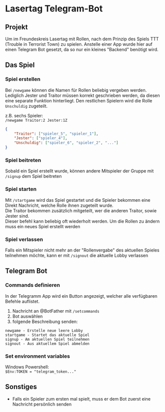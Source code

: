 # Lasertag Telegram-Bot

## Projekt
Um im Freundeskreis Lasertag mit Rollen, nach dem Prinzip des Spiels TTT (Trouble in Terrorist Town) zu spielen. Anstelle einer App wurde hier auf einen Telegram Bot gesetzt, da so nur ein kleines "Backend" benötigt wird.



## Das Spiel
### Spiel erstellen

Bei `/newgame` können die Namen für Rollen beliebig vergeben werden. 
Lediglich Jester und Traitor müssen korrekt geschrieben werden, da diesen eine
separate Funktion hinterliegt. Den restlichen Spielern wird die Rolle `Unschuldig` zugeteilt.

z.B. sechs Spieler:  
`/newgame Traitor:2 Jester:1Z` 
```JSON
{
    "Traitor": ["spieler_5", "spieler_1"],
    "Jester": ["spieler_4"],
    "Unschuldig": ["spieler_6", "spieler_2", "..."]
}
```

### Spiel beitreten
Sobald ein Spiel erstellt wurde, können andere Mitspieler der Gruppe mit `/signup` dem Spiel beitreten

### Spiel starten
Mit `/startgame` wird das Spiel gestartet und die Spieler bekommen eine Direkt Nachricht, welche Rolle ihnen zugeteilt wurde.  
Die Traitor bekommen zusätzlich mitgeteilt, wer die anderen Traitor, sowie Jester sind.  
Dieser befehl kann beliebig oft wiederholt werden. Um die Rollen zu ändern muss ein neues Spiel erstellt werden

### Spiel verlassen
Falls ein Mitspieler nicht mehr an der "Rollenvergabe" des aktuellen Spieles teilnehmen möchte, kann er mit `/signout` die aktuelle Lobby verlassen




## Telegram Bot

### Commands definieren
In der Telegramm App wird ein Button angezeigt, welcher alle verfügbaren Befehle auflistet.

1. Nachricht an @BotFather mit `/setcommands`
2. Bot auswählen
3. folgende Beschreibung senden:  
```
newgame - Erstelle neue leere Lobby
startgame - Startet das aktuelle Spiel
signup - Am aktuellen Spiel teilnehmen
signout - Aus aktuellem Spiel abmelden
```




### Set environment variables
Windows Powershell:  
`$Env:TOKEN = "telegram_token..."`



## Sonstiges
- Falls ein Spieler zum ersten mal spielt, muss er dem Bot zuerst eine Nachricht persönlich senden